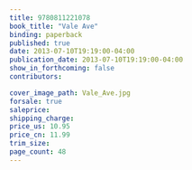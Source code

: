 ```yaml
---
title: 9780811221078
book_title: "Vale Ave"
binding: paperback
published: true
date: 2013-07-10T19:19:00-04:00
publication_date: 2013-07-10T19:19:00-04:00
show_in_forthcoming: false
contributors:

cover_image_path: Vale_Ave.jpg
forsale: true
saleprice:
shipping_charge:
price_us: 10.95
price_cn: 11.99
trim_size:
page_count: 48
---
```


